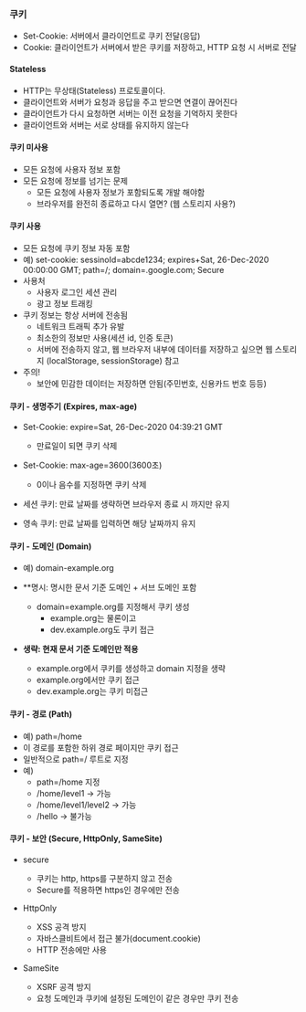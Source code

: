 ### 쿠키
* Set-Cookie: 서버에서 클라이언트로 쿠키 전달(응답)
* Cookie: 클라이언트가 서버에서 받은 쿠키를 저장하고, HTTP 요청 시 서버로 전달

#### Stateless
* HTTP는 무상태(Stateless) 프로토콜이다.
* 클라이언트와 서버가 요청과 응답을 주고 받으면 연결이 끊어진다
* 클라이언트가 다시 요청하면 서버는 이전 요청을 기억하지 못한다
* 클라이언트와 서버는 서로 상태를 유지하지 않는다

#### 쿠키 미사용
* 모든 요청에 사용자 정보 포함
* 모든 요청에 정보를 넘기는 문제
  + 모든 요청에 사용자 정보가 포함되도록 개발 해야함
  + 브라우저를 완전히 종료하고 다시 열면? (웹 스토리지 사용?)

#### 쿠키 사용
* 모든 요청에 쿠키 정보 자동 포함
* 예) set-cookie: sessinoId=abcde1234; expires+Sat, 26-Dec-2020 00:00:00 GMT; path=/; domain=.google.com; Secure
* 사용처
  + 사용자 로그인 세션 관리
  + 광고 정보 트래킹
* 쿠키 정보는 항상 서버에 전송됨
  + 네트워크 트래픽 추가 유발
  + 최소한의 정보만 사용(세션 id, 인증 토큰)
  + 서버에 전송하지 않고, 웹 브라우저 내부에 데이터를 저장하고 싶으면 웹 스토리지 (localStorage, sessionStorage) 참고
* 주의!
  + 보안에 민감한 데이터는 저장하면 안됨(주민번호, 신용카드 번호 등등)

#### 쿠키 - 생명주기 (Expires, max-age)
* Set-Cookie: expire=Sat, 26-Dec-2020 04:39:21 GMT
  + 만료일이 되면 쿠키 삭제

* Set-Cookie: max-age=3600(3600초)
  + 0이나 음수를 지정하면 쿠키 삭제

* 세션 쿠키: 만료 날짜를 생략하면 브라우저 종료 시 까지만 유지
* 영속 쿠키: 만료 날짜를 입력하면 해당 날짜까지 유지

#### 쿠키 - 도메인 (Domain)
* 예) domain-example.org
* **명시: 명시한 문서 기준 도메인 + 서브 도메인 포함
  * domain=example.org를 지정해서 쿠키 생성
    + example.org는 물론이고
    + dev.example.org도 쿠키 접근

* **생략: 현재 문서 기준 도메인만 적용**
  + example.org에서 쿠키를 생성하고 domain 지정을 생략
  + example.org에서만 쿠키 접근
  + dev.example.org는 쿠키 미접근

#### 쿠키 - 경로 (Path)
* 예) path=/home
* 이 경로를 포함한 하위 경로 페이지만 쿠키 접근
* 일반적으로 path=/ 루트로 지정
* 예)
  + path=/home 지정
  + /home/level1 -> 가능
  + /home/level1/level2 -> 가능
  + /hello -> 불가능

#### 쿠키 - 보안 (Secure, HttpOnly, SameSite)
* secure
  + 쿠키는 http, https를 구분하지 않고 전송
  + Secure를 적용하면 https인 경우에만 전송

* HttpOnly
  + XSS 공격 방지 
  + 자바스클비트에서 접근 불가(document.cookie)
  + HTTP 전송에만 사용

* SameSite
  + XSRF 공격 방지
  + 요청 도메인과 쿠키에 설정된 도메인이 같은 경우만 쿠키 전송 

